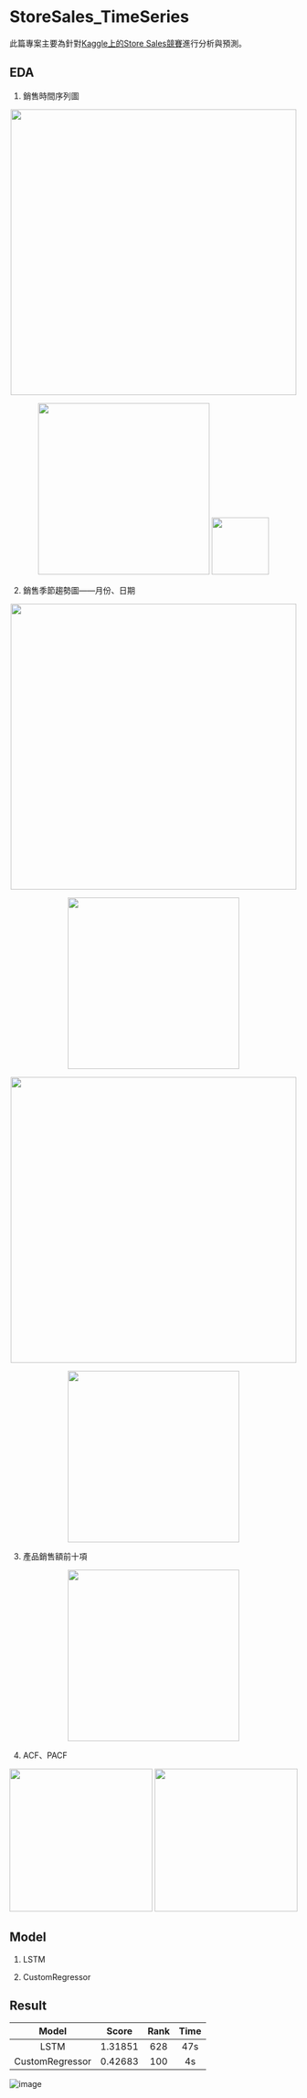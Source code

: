 # StoreSales_TimeSeries
此篇專案主要為針對[Kaggle上的Store Sales競賽](https://www.kaggle.com/competitions/store-sales-time-series-forecasting)進行分析與預測。

## EDA

1. 銷售時間序列圖
<p align="center">
  <img src="https://github.com/XieYiZhi78/StoreSales_TimeSeries/assets/107387920/4b7e8b00-865d-4077-9b0c-38c75c133a49" width="500" />
</p>
<p align="center">
  <img src="https://github.com/XieYiZhi78/StoreSales_TimeSeries/assets/107387920/a06e0595-94cb-410a-bdae-40422b6153b8" width="300" />
  <img src="https://github.com/XieYiZhi78/StoreSales_TimeSeries/assets/107387920/db671c60-efda-4cfa-ab6d-deac6ac18528" width="100" />
</p>

2. 銷售季節趨勢圖——月份、日期
<p align="center">
<img src="https://github.com/XieYiZhi78/StoreSales_TimeSeries/assets/107387920/89bb3c9a-60cb-4da4-be20-84e1ba6e0bd2" width="500">
</p>
<p align="center">
<img src="https://github.com/XieYiZhi78/StoreSales_TimeSeries/assets/107387920/ff005b75-4a4b-4148-bad1-4663eed61d5a" width="300">
</p>

<p align="center">
<img src="https://github.com/XieYiZhi78/StoreSales_TimeSeries/assets/107387920/ff1d7fcf-d1c5-4bb7-8e34-17743971d33a" width="500">
</p>
<p align="center">
<img src="https://github.com/XieYiZhi78/StoreSales_TimeSeries/assets/107387920/85bec208-8210-4b8e-9b38-6675b4677bba" width="300">
</p>

3. 產品銷售額前十項
<p align="center">
<img src="https://github.com/XieYiZhi78/StoreSales_TimeSeries/assets/107387920/220f1142-e768-40bc-b775-3b968a1628f2" width="300">
</p>

4. ACF、PACF
<p align="center">
  <img src="https://github.com/XieYiZhi78/StoreSales_TimeSeries/assets/107387920/ee1da6c6-6177-42b6-b526-4ced873d0154" width="250">
  <img src="https://github.com/XieYiZhi78/StoreSales_TimeSeries/assets/107387920/fd93ced8-d3be-476d-ad0d-0116a62f2163" width="250">
</p>

## Model

1. LSTM

2. CustomRegressor

## Result

|Model|Score|Rank|Time|
|:----:|:----:|:----:|:----:|
|LSTM|1.31851|628|47s|
|CustomRegressor|0.42683|100|4s|

![image](https://github.com/XieYiZhi78/StoreSales_TimeSeries/assets/107387920/a324435f-c3bc-451c-a3c1-fd3d3ee25588)


